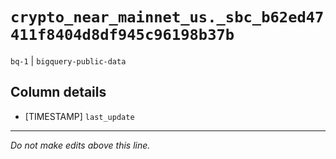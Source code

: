 # `crypto_near_mainnet_us._sbc_b62ed47411f8404d8df945c96198b37b`
`bq-1` | `bigquery-public-data`

## Column details
* [TIMESTAMP] `last_update`

-------------------------------------------------------------------------------
*Do not make edits above this line.*
